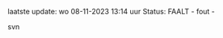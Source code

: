 laatste update: 
wo 08-11-2023 13:14   uur 
Status: FAALT - fout - 
<div class="service R">svn</div>